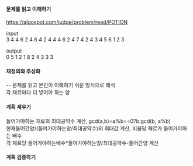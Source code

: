 #### 문제를 읽고 이해하기
https://algospot.com/judge/problem/read/POTION

input</br>
3
4
4 6 2 4
6 4 2 4
4 
4 6 2 4
7 4 2 4
3
4 5 6 
1 2 3 


output</br>
0 5 1 2
1 8 2 4
3 3 3
 
#### 재정의와 추상화<br>
-- 문제를 읽고 본인이 이해하기 쉬운 방식으로 해석<br>
각 재료마다 더 넣어야 하는 양

#### 계획 세우기<br>
들어가야하는 재료의 최대공약수 계산, gcd(a,b)=a%b==0?b:gcd(b, a%b)<br>
현재들어간양/(들어가야하는양/최대공약수)의 최대값 계산, 비율당 재료가 들어가야하는 배수<br>
각 재료당 들어가야하는배수*들어가야하는양/최대공약수-들어간양 계산<br>

#### 계획 검증하기

